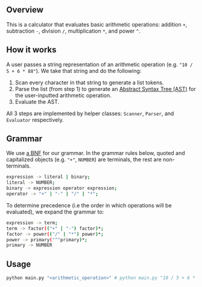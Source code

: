## Overview
This is a calculator that evaluates basic arithmetic operations: addition `+`, subtraction `-`, division `/`, multiplication `*`, and power `^`.

## How it works
A user passes a string representation of an arithmetic operation (e.g. `"10 / 5 + 6 * 88"`). We take that string and do the following:
1. Scan every character in that string to generate a list tokens. 
2. Parse the list (from step 1) to generate an [Abstract Syntax Tree (AST)](https://en.wikipedia.org/wiki/Abstract_syntax_tree) for the user-inputted arithmetic operation.
3. Evaluate the AST. 

All 3 steps are implemented by helper classes: `Scanner`, `Parser`, and `Evaluator` respectively.

## Grammar
We use [a BNF](https://en.wikipedia.org/wiki/Backus%E2%80%93Naur_form) for our grammar. In the grammar rules below, quoted and capitalized objects (e.g. `"+"`, `NUMBER`) are terminals, the rest are non-terminals.
```sh
expression -> literal | binary;
literal -> NUMBER;
binary -> expression operator expression;
operator -> "+" | "-" | "/" | "*";
```

To determine precedence (i.e the order in which operations will be evaluated), we expand the grammar to:
```sh
expression -> term;
term -> factor(("+" | "-") factor)*;
factor -> power(("/" | "*") power)*;
power -> primary("^"primary)*;
primary -> NUMBER
```

## Usage
```sh
python main.py "<arithmetic_operation>" # python main.py "10 / 5 + 6 * 88"
```
